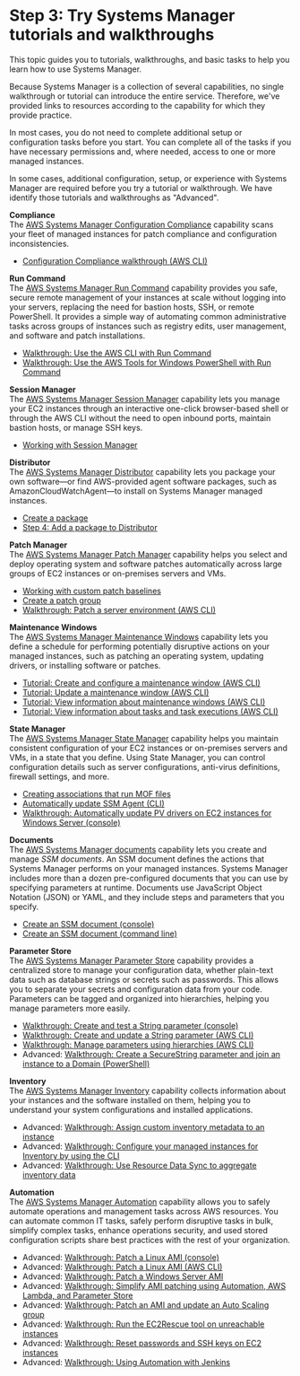 # Step 3: Try Systems Manager tutorials and walkthroughs<a name="getting-started-walkthroughs"></a>

This topic guides you to tutorials, walkthroughs, and basic tasks to help you learn how to use Systems Manager\.

Because Systems Manager is a collection of several capabilities, no single walkthrough or tutorial can introduce the entire service\. Therefore, we've provided links to resources according to the capability for which they provide practice\.

In most cases, you do not need to complete additional setup or configuration tasks before you start\. You can complete all of the tasks if you have necessary permissions and, where needed, access to one or more managed instances\.

In some cases, additional configuration, setup, or experience with Systems Manager are required before you try a tutorial or walkthrough\. We have identify those tutorials and walkthroughs as "Advanced"\.

**Compliance**  
The [AWS Systems Manager Configuration Compliance](systems-manager-compliance.md) capability scans your fleet of managed instances for patch compliance and configuration inconsistencies\.
+ [Configuration Compliance walkthrough \(AWS CLI\)](sysman-compliance-walk.md)

**Run Command**  
The [AWS Systems Manager Run Command](execute-remote-commands.md) capability provides you safe, secure remote management of your instances at scale without logging into your servers, replacing the need for bastion hosts, SSH, or remote PowerShell\. It provides a simple way of automating common administrative tasks across groups of instances such as registry edits, user management, and software and patch installations\.
+ [Walkthrough: Use the AWS CLI with Run Command](walkthrough-cli.md)
+ [Walkthrough: Use the AWS Tools for Windows PowerShell with Run Command](walkthrough-powershell.md)

**Session Manager**  
The [AWS Systems Manager Session Manager](session-manager.md) capability lets you manage your EC2 instances through an interactive one\-click browser\-based shell or through the AWS CLI without the need to open inbound ports, maintain bastion hosts, or manage SSH keys\.
+ [Working with Session Manager](session-manager-working-with.md)

**Distributor**  
The [AWS Systems Manager Distributor](distributor.md) capability lets you package your own software—or find AWS\-provided agent software packages, such as AmazonCloudWatchAgent—to install on Systems Manager managed instances\.
+ [Create a package](distributor-working-with-packages-create.md)
+ [Step 4: Add a package to Distributor](distributor-working-with-packages-create.md#distributor-working-with-packages-add)

**Patch Manager**  
The [AWS Systems Manager Patch Manager](systems-manager-patch.md) capability helps you select and deploy operating system and software patches automatically across large groups of EC2 instances or on\-premises servers and VMs\.
+ [Working with custom patch baselines](sysman-patch-baseline-console.md)
+ [Create a patch group](sysman-patch-group-tagging.md)
+ [Walkthrough: Patch a server environment \(AWS CLI\)](sysman-patch-cliwalk.md)

**Maintenance Windows**  
The [AWS Systems Manager Maintenance Windows](systems-manager-maintenance.md) capability lets you define a schedule for performing potentially disruptive actions on your managed instances, such as patching an operating system, updating drivers, or installing software or patches\.
+ [Tutorial: Create and configure a maintenance window \(AWS CLI\)](maintenance-windows-cli-tutorials-create.md)
+ [Tutorial: Update a maintenance window \(AWS CLI\)](maintenance-windows-cli-tutorials-update.md)
+ [Tutorial: View information about maintenance windows \(AWS CLI\)](maintenance-windows-cli-tutorials-describe.md)
+ [Tutorial: View information about tasks and task executions \(AWS CLI\)](mw-cli-tutorial-task-info.md)

**State Manager**  
The [AWS Systems Manager State Manager](systems-manager-state.md) capability helps you maintain consistent configuration of your EC2 instances or on\-premises servers and VMs, in a state that you define\. Using State Manager, you can control configuration details such as server configurations, anti\-virus definitions, firewall settings, and more\.
+ [Creating associations that run MOF files](systems-manager-state-manager-using-mof-file.md)
+ [Automatically update SSM Agent \(CLI\)](sysman-state-cli.md)
+ [Walkthrough: Automatically update PV drivers on EC2 instances for Windows Server \(console\)](sysman-state-pvdriver.md)

**Documents**  
The [AWS Systems Manager documents](sysman-ssm-docs.md) capability lets you create and manage *SSM documents*\. An SSM document defines the actions that Systems Manager performs on your managed instances\. Systems Manager includes more than a dozen pre\-configured documents that you can use by specifying parameters at runtime\. Documents use JavaScript Object Notation \(JSON\) or YAML, and they include steps and parameters that you specify\. 
+ [Create an SSM document \(console\)](create-ssm-console.md)
+ [Create an SSM document \(command line\)](create-ssm-document-cli.md)

**Parameter Store**  
The [AWS Systems Manager Parameter Store](systems-manager-parameter-store.md) capability provides a centralized store to manage your configuration data, whether plain\-text data such as database strings or secrets such as passwords\. This allows you to separate your secrets and configuration data from your code\. Parameters can be tagged and organized into hierarchies, helping you manage parameters more easily\.
+ [Walkthrough: Create and test a String parameter \(console\)](sysman-paramstore-console.md)
+ [Walkthrough: Create and update a String parameter \(AWS CLI\)](sysman-paramstore-cli.md)
+ [Walkthrough: Manage parameters using hierarchies \(AWS CLI\)](sysman-paramstore-walk-hierarchies.md)
+ Advanced: [Walkthrough: Create a SecureString parameter and join an instance to a Domain \(PowerShell\)](sysman-param-securestring-walkthrough.md)

**Inventory**  
The [AWS Systems Manager Inventory](systems-manager-inventory.md) capability collects information about your instances and the software installed on them, helping you to understand your system configurations and installed applications\.
+ Advanced: [Walkthrough: Assign custom inventory metadata to an instance](sysman-inventory-walk-custom.md)
+ Advanced: [Walkthrough: Configure your managed instances for Inventory by using the CLI](sysman-inventory-cliwalk.md)
+ Advanced: [Walkthrough: Use Resource Data Sync to aggregate inventory data](sysman-inventory-resource-data-sync.md)

**Automation**  
The [AWS Systems Manager Automation](systems-manager-automation.md) capability allows you to safely automate operations and management tasks across AWS resources\. You can automate common IT tasks, safely perform disruptive tasks in bulk, simplify complex tasks, enhance operations security, and used stored configuration scripts share best practices with the rest of your organization\.
+ Advanced: [Walkthrough: Patch a Linux AMI \(console\)](automation-walk-patch-linux-ami-console.md)
+ Advanced: [Walkthrough: Patch a Linux AMI \(AWS CLI\)](automation-walk-patch-linux-ami-cli.md)
+ Advanced: [Walkthrough: Patch a Windows Server AMI](automation-walk-patch-windows-ami-cli.md)
+ Advanced: [Walkthrough: Simplify AMI patching using Automation, AWS Lambda, and Parameter Store](automation-walk-patch-windows-ami-simplify.md)
+ Advanced: [Walkthrough: Patch an AMI and update an Auto Scaling group](automation-walk-patch-windows-ami-autoscaling.md)
+ Advanced: [Walkthrough: Run the EC2Rescue tool on unreachable instances](automation-ec2rescue.md)
+ Advanced: [Walkthrough: Reset passwords and SSH keys on EC2 instances](automation-ec2reset.md)
+ Advanced: [Walkthrough: Using Automation with Jenkins](automation-jenkins.md)